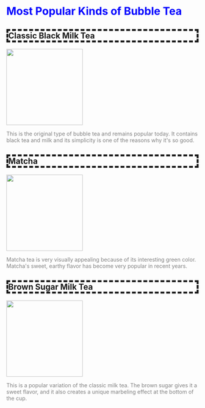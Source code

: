 
<!DOCTYPE html>
<html>
<head>
<style>
    h1 {color: blue;}
    h2 {border: dashed 5px;}
    p {color: grey;}
    img {
        height:200px;
    }
</style>
<title>My Website</title>
<body>
<h1>Most Popular Kinds of Bubble Tea</h1>
<h2>Classic Black Milk Tea</h2>
<img src="https://images.pexels.com/photos/8911656/pexels-photo-8911656.jpeg"/>
<p>This is the original type of bubble tea and remains popular today. It contains black tea and milk and its simplicity is one of the reasons why it's so good.</p>
<h2>Matcha</h2>
<img src="https://images.pexels.com/photos/33496467/pexels-photo-33496467/free-photo-of-refreshing-iced-matcha-latte-outdoors.jpeg"/>
<p>Matcha tea is very visually appealing because of its interesting green color. Matcha's sweet, earthy flavor has become very popular in recent years.</p>
<h2>Brown Sugar Milk Tea</h2>
<img src="https://images.stockcake.com/public/7/4/c/74ca25ba-0dd6-4c7d-b148-bef38f133007/iced-bubble-tea-stockcake.jpg"/>
<p>This is a popular variation of the classic milk tea. The brown sugar gives it a sweet flavor, and it also creates a unique marbeling effect at the bottom of the cup.</p>
</head>
</body>
</html>